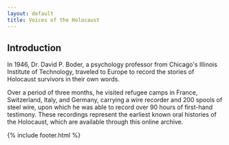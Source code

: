 ```yaml
---
layout: default
title: Voices of the Holocaust
---
```


Introduction
-------------

In 1946, Dr. David P. Boder, a psychology professor from Chicago's Illinois Institute of Technology, traveled to Europe to record the stories of Holocaust survivors in their own words.

Over a period of three months, he visited refugee camps in France, Switzerland, Italy, and Germany, carrying a wire recorder and 200 spools of steel wire, upon which he was able to record over 90 hours of first-hand testimony. These recordings represent the earliest known oral histories of the Holocaust, which are available through this online archive.

{% include footer.html %}
